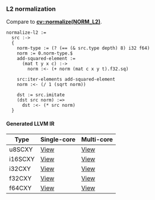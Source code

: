 ### L2 normalization
Compare to **[cv::normalize(NORM_L2)](http://docs.opencv.org/modules/core/doc/operations_on_arrays.html#normalize)**.

    normalize-l2 :=
      src :->
      {
        norm-type := (? (== (& src.type depth) 8) i32 f64)
        norm := 0.norm-type.$
        add-squared-element :=
          (mat t y x c) :->
            norm :<- (+ norm (mat c x y t).f32.sq)

        src:iter-elements add-squared-element
        norm :<- (/ 1 (sqrt norm))

        dst := src.imitate
        (dst src norm) :=>
          dst :<- (* src norm)
      }

#### Generated LLVM IR
| Type    | Single-core | Multi-core |
|---------|-------------|------------|
| u8SCXY  | [View](https://raw.githubusercontent.com/biometrics/likely/gh-pages/ir/benchmarks/normalize_l2_u8SCXY_u8SCXY.ll)   | [View](https://raw.githubusercontent.com/biometrics/likely/gh-pages/ir/benchmarks/normalize_l2_u8SCXY_u8SCXY_m.ll)   |
| i16SCXY | [View](https://raw.githubusercontent.com/biometrics/likely/gh-pages/ir/benchmarks/normalize_l2_i16SCXY_i16SCXY.ll) | [View](https://raw.githubusercontent.com/biometrics/likely/gh-pages/ir/benchmarks/normalize_l2_i16SCXY_i16SCXY_m.ll) |
| i32CXY  | [View](https://raw.githubusercontent.com/biometrics/likely/gh-pages/ir/benchmarks/normalize_l2_i32CXY_i32CXY.ll)   | [View](https://raw.githubusercontent.com/biometrics/likely/gh-pages/ir/benchmarks/normalize_l2_i32CXY_i32CXY_m.ll)   |
| f32CXY  | [View](https://raw.githubusercontent.com/biometrics/likely/gh-pages/ir/benchmarks/normalize_l2_f32CXY_f32CXY.ll)   | [View](https://raw.githubusercontent.com/biometrics/likely/gh-pages/ir/benchmarks/normalize_l2_f32CXY_f32CXY_m.ll)   |
| f64CXY  | [View](https://raw.githubusercontent.com/biometrics/likely/gh-pages/ir/benchmarks/normalize_l2_f64CXY_f64CXY.ll)   | [View](https://raw.githubusercontent.com/biometrics/likely/gh-pages/ir/benchmarks/normalize_l2_f64CXY_f64CXY_m.ll)   |

